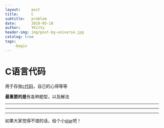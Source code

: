 ```yaml
---
layout:     post
title:      C
subtitle:   problem
date:       2018-05-10
author:     YKitty
header-img: img/post-bg-universe.jpg
catalog: true
tags:
    -begin
---
```


# C语言代码

用于存放[c代码](https://github.com/YKitty/c/tree/master/-post)，自己的心得等等


**最重要的是**有各种题型，以及解法



---

---

---



如果大家觉得不错的话，给个小[star](https://github.com/YKitty)吧！
